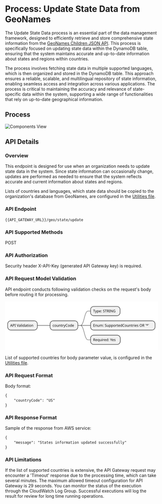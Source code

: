 # Process: Update State Data from GeoNames

The Update State Data process is an essential part of the data management framework, designed to efficiently retrieve and store comprehensive state information from the [GeoNames Children JSON API](https://www.geonames.org/export/place-hierarchy.html). This process is specifically focused on updating state data within the DynamoDB table, ensuring that the system maintains accurate and up-to-date information about states and regions within countries.

The process involves fetching state data in multiple supported languages, which is then organized and stored in the DynamoDB table. This approach ensures a reliable, scalable, and multilingual repository of state information, enabling seamless access and integration across various applications. The process is critical to maintaining the accuracy and relevance of state-specific data within the system, supporting a wide range of functionalities that rely on up-to-date geographical information.

## Process

![Components View](#)

## API Details

### Overview
This endpoint is designed for use when an organization needs to update state data in the system. Since state information can occasionally change, updates are performed as needed to ensure that the system reflects accurate and current information about states and regions.

Lists of countries and languages, which state data should be copied to the organization's database from GeoNames, are configured in the [Utilities file](https://github.com/daria-serkova/aws-cdk/blob/main/geolocation-services/geo-localizer-solution/helpers/utilities.ts).


### API Endpoint

```
{{API_GATEWAY_URL}}/geo/state/update
```

### API Supported Methods

POST

### API Authorization

Security header X-API-Key (generated API Gateway key) is required.

### API Request Model Validation

API endpoint conducts following validation checks on the request's body before routing it for processing.

![API Validation](https://github.com/daria-serkova/aws-cdk/blob/main/geolocation-services/geo-localizer-solution/architecture/geo-data-storage-and-retrieval/update-states/request-validation.svg)

List of supported countries for body parameter value, is configured in the [Utilities file](https://github.com/daria-serkova/aws-cdk/blob/main/geolocation-services/geo-localizer-solution/helpers/utilities.ts).

### API Request Format
Body format:
```
{
    "countryCode": "US"
}
```

### API Response Format

Sample of the response from AWS service:
```
{
    "message": "States information updated successfully"
}
```

### API Limitations

If the list of supported countries is extensive, the API Gateway request may encounter a 'Timeout' response due to the processing time, which can take several minutes. The maximum allowed timeout configuration for API Gateway is 29 seconds. You can monitor the status of the execution through the CloudWatch Log Group. Successful executions will log the result for review for long time running operations.